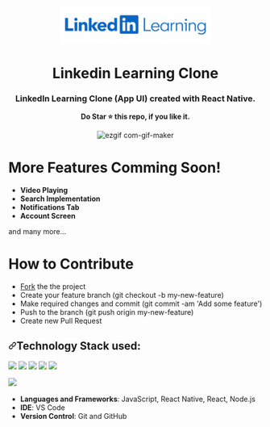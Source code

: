 <div align="center">
<img src="https://github.com/tarunsinghofficial/Linkedin-Learn-Clone/blob/main/assets/linkedin-linkedin-learning.png" width="300px">

  # Linkedin Learning Clone
</div>

<h3 align="center"><b>LinkedIn Learning Clone (App UI) created with React Native.</b></h3>
<p align="center"><b>Do Star ⭐ this repo, if you like it.</b></p>
<div align="center">
  
![ezgif com-gif-maker](https://user-images.githubusercontent.com/62840625/129527318-d475426b-bcf5-46d0-9840-fe668d14a687.gif)
</div>

# More Features Comming Soon!
<ul>
<li><strong>Video Playing</strong></li>
<li><strong>Search Implementation</strong></li>
<li><strong>Notifications Tab</strong></li>
<li><strong>Account Screen</strong></li>
</ul>
and many more...

# How to Contribute
<ul>
<li><a href="https://github.com/login?return_to=%2Ftarunsinghofficial%2FLinkedin-Learn-Clone">Fork</a> the the project</li>
<li>Create your feature branch (git checkout -b my-new-feature)</li>
<li>Make required changes and commit (git commit -am 'Add some feature')</li>
<li>Push to the branch (git push origin my-new-feature)</li>
<li>Create new Pull Request</li>
</ul>

<h2><a id="user-content-technology-stack-used" class="anchor" aria-hidden="true" href="#technology-stack-used"><svg class="octicon octicon-link" viewBox="0 0 16 16" version="1.1" width="16" height="16" aria-hidden="true"><path fill-rule="evenodd" d="M7.775 3.275a.75.75 0 001.06 1.06l1.25-1.25a2 2 0 112.83 2.83l-2.5 2.5a2 2 0 01-2.83 0 .75.75 0 00-1.06 1.06 3.5 3.5 0 004.95 0l2.5-2.5a3.5 3.5 0 00-4.95-4.95l-1.25 1.25zm-4.69 9.64a2 2 0 010-2.83l2.5-2.5a2 2 0 012.83 0 .75.75 0 001.06-1.06 3.5 3.5 0 00-4.95 0l-2.5 2.5a3.5 3.5 0 004.95 4.95l1.25-1.25a.75.75 0 00-1.06-1.06l-1.25 1.25a2 2 0 01-2.83 0z"></path></svg></a>Technology Stack used:</h2>

<p><img src="https://img.shields.io/badge/React_Native-20232A?style=for-the-badge&logo=react&logoColor=61DAFB" />
<img src="https://img.shields.io/badge/JavaScript-F7DF1E?style=for-the-badge&logo=javascript&logoColor=black" />
<img src="https://img.shields.io/badge/Node.js-43853D?style=for-the-badge&logo=node-dot-js&logoColor=white" />
<img src="https://img.shields.io/badge/React-20232A?style=for-the-badge&logo=react&logoColor=61DAFB" />
<img src="https://img.shields.io/badge/Visual_Studio_Code-0078D4?style=for-the-badge&logo=visual%20studio%20code&logoColor=white" /></p>
<img src="https://img.shields.io/badge/GitHub-100000?style=for-the-badge&logo=github&logoColor=white" />
<ul>
<li><strong>Languages and Frameworks</strong>: JavaScript, React Native, React, Node.js</li>
<li><strong>IDE</strong>: VS Code</li>
<li><strong>Version Control</strong>: Git and GitHub</li>
</ul>
